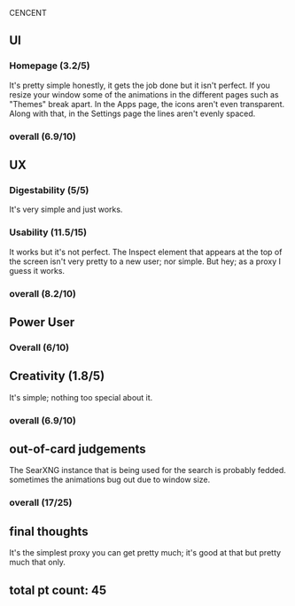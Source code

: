 CENCENT  

## UI


### Homepage (3.2/5)

It's pretty simple honestly, it gets the job done but it isn't perfect. If you resize your window some of the animations in the different pages such as "Themes" break apart. In the Apps page, the icons aren't even transparent. Along with that, in the Settings page the lines aren't evenly spaced.

### overall (6.9/10)

## UX

### Digestability (5/5)

It's very simple and just works.

### Usability (11.5/15)

It works but it's not perfect. The Inspect element that appears at the top of the screen isn't very pretty to a new user; nor simple. But hey; as a proxy I guess it works.

### overall (8.2/10)

## Power User

### Overall (6/10)


## Creativity (1.8/5)

It's simple; nothing too special about it.

### overall (6.9/10)

## out-of-card judgements

The SearXNG instance that is being used for the search is probably fedded. sometimes the animations bug out due to window size. 

### overall (17/25)

## final thoughts

It's the simplest proxy you can get pretty much; it's good at that but pretty much that only.

## total pt count: 45
